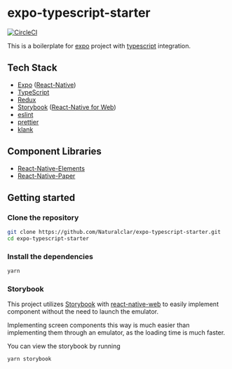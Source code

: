 # expo-typescript-starter

[![CircleCI](https://circleci.com/gh/Naturalclar/expo-typescript-starter.svg?style=shield)](https://circleci.com/gh/Naturalclar/expo-typescript-starter)

This is a boilerplate for [expo]() project with [typescript]() integration.

## Tech Stack

- [Expo](https://expo.io/) ([React-Native](https://facebook.github.io/react-native/))
- [TypeScript](https://www.typescriptlang.org/)
- [Redux](https://redux.js.org/)
- [Storybook](https://storybook.js.org/) ([React-Native for Web](https://github.com/necolas/react-native-web))
- [eslint](https://eslint.org/)
- [prettier](https://prettier.io/)
- [klank](https://github.com/Naturalclar/klank)

## Component Libraries

- [React-Native-Elements](https://react-native-training.github.io/react-native-elements/)
- [React-Native-Paper](https://reactnativepaper.com/)

## Getting started

### Clone the repository

```sh
git clone https://github.com/Naturalclar/expo-typescript-starter.git
cd expo-typescript-starter
```

### Install the dependencies

```sh
yarn
```

### Storybook

This project utilizes [Storybook](https://storybook.js.org/) with [react-native-web]() to easily implement component without the need to launch the emulator.

Implementing screen components this way is much easier than implementing them through an emulator, as the loading time is much faster.

You can view the storybook by running

```sh
yarn storybook
```
